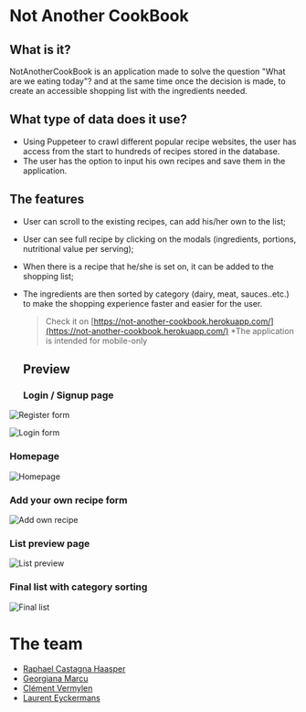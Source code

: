 # Not Another CookBook

## What is it?

NotAnotherCookBook is an application made to solve the question "What are we eating today"? and at the same time once the decision is made, to create an accessible shopping list with the ingredients needed.

## What type of data does it use?

- Using Puppeteer to crawl different popular recipe websites, the user has access from the start to hundreds of recipes stored in the database.
- The user has the option to input his own recipes and save them in the application.

## The features

- User can scroll to the existing recipes, can add his/her own to the list;
- User can see full recipe by clicking on the modals (ingredients, portions, nutritional value per serving);
- When there is a recipe that he/she is set on, it can be added to the shopping list;
- The ingredients are then sorted by category (dairy, meat, sauces..etc.) to make the shopping experience faster and easier for the user.


  > Check it on [https://not-another-cookbook.herokuapp.com/](https://not-another-cookbook.herokuapp.com/) *The application is intended for mobile-only

  ## Preview

  ### Login / Signup page
![Register form](public/assets/NAC-Register.png)

![Login form](public/assets/NAC-Login.png)

  ### Homepage
![Homepage](public/assets/NAC-Homepage.png)

  ### Add your own recipe form
![Add own recipe](public/assets/NAC-Add%20recipe.png)

 ### List preview page
 ![List preview](public/assets/NAC-List%20preview.png)

 ### Final list with category sorting
 ![Final list](public/assets/NAC-Final%20list.png)

# The team

- [Raphael Castagna Haasper](https://github.com/RaphaCH)
- [Georgiana Marcu](https://github.com/georgianamarcu)
- [Clément Vermylen](https://github.com/clementvermylen)
- [Laurent Eyckermans](https://github.com/LaurentEyckermans)
